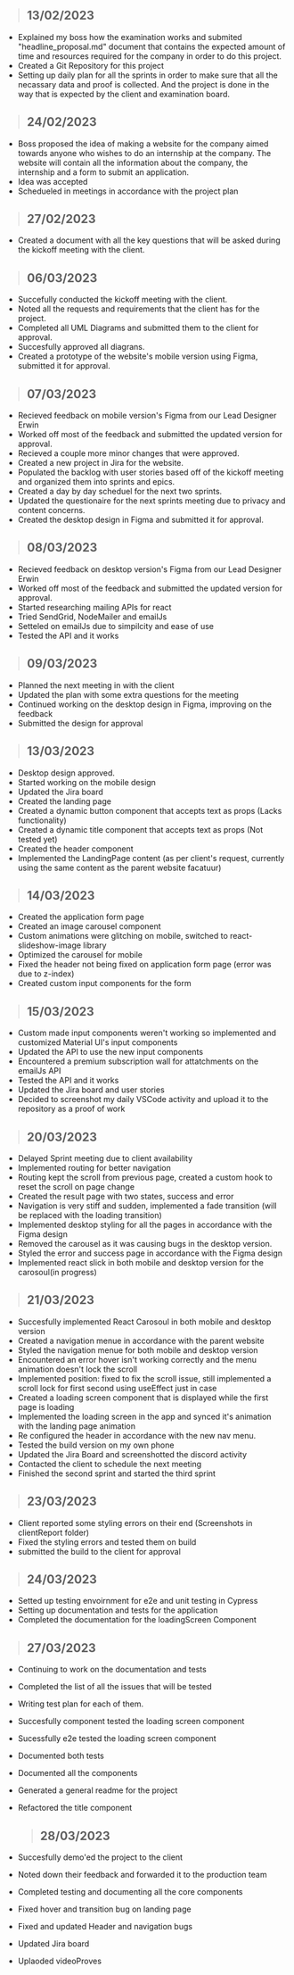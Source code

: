 > ## **13/02/2023**

- Explained my boss how the examination works and submited "headline_proposal.md" document that contains the expected amount
  of time and resources required for the company in order to do this project.
- Created a Git Repository for this project
- Setting up daily plan for all the sprints in order to make sure that all the necassary data and proof is collected. And the project is done in the way that is expected by the client and examination board.

> ## **24/02/2023**

- Boss proposed the idea of making a website for the company aimed towards anyone who wishes to do an internship at the company. The website will contain all the information about the company, the internship and a form to submit an application.
- Idea was accepted
- Schedueled in meetings in accordance with the project plan

> ## **27/02/2023**

- Created a document with all the key questions that will be asked during the kickoff meeting with the client.

> ## **06/03/2023**

- Succefully conducted the kickoff meeting with the client.
- Noted all the requests and requirements that the client has for the project.
- Completed all UML Diagrams and submitted them to the client for approval.
- Succesfully approved all diagrans.
- Created a prototype of the website's mobile version using Figma, submitted it for approval.

> ## **07/03/2023**

- Recieved feedback on mobile version's Figma from our Lead Designer Erwin
- Worked off most of the feedback and submitted the updated version for approval.
- Recieved a couple more minor changes that were approved.
- Created a new project in Jira for the website.
- Populated the backlog with user stories based off of the kickoff meeting and organized them into sprints and epics.
- Created a day by day scheduel for the next two sprints.
- Updated the questionaire for the next sprints meeting due to privacy and content concerns.
- Created the desktop design in Figma and submitted it for approval.

> ## **08/03/2023**

- Recieved feedback on desktop version's Figma from our Lead Designer Erwin
- Worked off most of the feedback and submitted the updated version for approval.
- Started researching mailing APIs for react
- Tried SendGrid, NodeMailer and emailJs
- Setteled on emailJs due to simpilcity and ease of use
- Tested the API and it works

> ## **09/03/2023**

- Planned the next meeting in with the client
- Updated the plan with some extra questions for the meeting
- Continued working on the desktop design in Figma, improving on the feedback
- Submitted the design for approval

> ## **13/03/2023**

- Desktop design approved.
- Started working on the mobile design
- Updated the Jira board
- Created the landing page
- Created a dynamic button component that accepts text as props (Lacks functionality)
- Created a dynamic title component that accepts text as props (Not tested yet)
- Created the header component
- Implemented the LandingPage content (as per client's request, currently using the same content as the parent website facatuur)

> ## **14/03/2023**

- Created the application form page
- Created an image carousel component
- Custom animations were glitching on mobile, switched to react-slideshow-image library
- Optimized the carousel for mobile
- Fixed the header not being fixed on application form page (error was due to z-index)
- Created custom input components for the form

> ## **15/03/2023**

- Custom made input components weren't working so implemented and customized Material UI's input components
- Updated the API to use the new input components
- Encountered a premium subscription wall for attatchments on the emailJs API
- Tested the API and it works
- Updated the Jira board and user stories
- Decided to screenshot my daily VSCode activity and upload it to the repository as a proof of work

> ## **20/03/2023**

- Delayed Sprint meeting due to client availability
- Implemented routing for better navigation
- Routing kept the scroll from previous page,
  created a custom hook to reset the scroll on page change
- Created the result page with two states, success and error
- Navigation is very stiff and sudden, implemented a fade transition (will be replaced with the loading transition)
- Implemented desktop styling for all the pages in accordance with the Figma design
- Removed the carousel as it was causing bugs in the desktop version.
- Styled the error and success page in accordance with the Figma design
- Implemented react slick in both mobile and desktop version for the carosoul(in progress)

> ## **21/03/2023**

- Succesfully implemented React Carosoul in both mobile and desktop version
- Created a navigation menue in accordance with the parent website
- Styled the navigation menue for both mobile and desktop version
- Encountered an error hover isn't working correctly and the menu animation doesn't lock the scroll
- Implemented position: fixed to fix the scroll issue, still implemented a scroll lock for first second using useEffect just in case
- Created a loading screen component that is displayed while the first page is loading
- Implemented the loading screen in the app and synced it's animation with the landing page animation
- Re configured the header in accordance with the new nav menu.
- Tested the build version on my own phone
- Updated the Jira Board and screenshotted the discord activity
- Contacted the client to schedule the next meeting
- Finished the second sprint and started the third sprint

> ## **23/03/2023**

- Client reported some styling errors on their end (Screenshots in clientReport folder)
- Fixed the styling errors and tested them on build
- submitted the build to the client for approval

> ## **24/03/2023**

- Setted up testing envoirnment for e2e and unit testing in Cypress
- Setting up documentation and tests for the application
- Completed the documentation for the loadingScreen Component

> ## **27/03/2023**

- Continuing to work on the documentation and tests
- Completed the list of all the issues that will be tested
- Writing test plan for each of them.
- Succesfully component tested the loading screen component
- Sucessfully e2e tested the loading screen component
- Documented both tests
- Documented all the components
- Generated a general readme for the project
- Refactored the title component

  > ## **28/03/2023**

- Succesfully demo'ed the project to the client
- Noted down their feedback and forwarded it to the production team
- Completed testing and documenting all the core components
- Fixed hover and transition bug on landing page
- Fixed and updated Header and navigation bugs
- Updated Jira board
- Uplaoded videoProves
